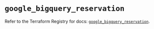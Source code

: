 # `google_bigquery_reservation`

Refer to the Terraform Registry for docs: [`google_bigquery_reservation`](https://registry.terraform.io/providers/hashicorp/google/5.30.0/docs/resources/bigquery_reservation).
